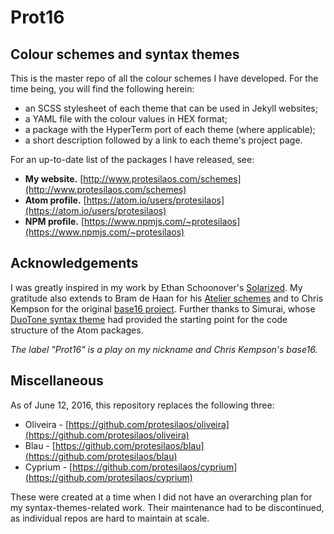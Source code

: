 # Prot16

## Colour schemes and syntax themes

This is the master repo of all the colour schemes I have developed. For the time being, you will find the following herein:

- an SCSS stylesheet of each theme that can be used in Jekyll websites;
- a YAML file with the colour values in HEX format;
- a package with the HyperTerm port of each theme (where applicable);
- a short description followed by a link to each theme's project page.

For an up-to-date list of the packages I have released, see:

- **My website.** [http://www.protesilaos.com/schemes](http://www.protesilaos.com/schemes)
- **Atom profile.** [https://atom.io/users/protesilaos](https://atom.io/users/protesilaos)
- **NPM profile.** [https://www.npmjs.com/~protesilaos](https://www.npmjs.com/~protesilaos)

## Acknowledgements

I was greatly inspired in my work by Ethan Schoonover's [Solarized](http://ethanschoonover.com/solarized). My gratitude also extends to Bram de Haan for his [Atelier schemes](http://atelierbram.github.io/syntax-highlighting/atelier-schemes/) and to Chris Kempson for the original [base16 project](http://chriskempson.github.io/base16/). Further thanks to Simurai, whose [DuoTone syntax theme](https://github.com/simurai/duotone-syntax) had provided the starting point for the code structure of the Atom packages.

*The label "Prot16" is a play on my nickname and Chris Kempson's base16.*

## Miscellaneous

As of June 12, 2016, this repository replaces the following three:

- Oliveira - [https://github.com/protesilaos/oliveira](https://github.com/protesilaos/oliveira)
- Blau - [https://github.com/protesilaos/blau](https://github.com/protesilaos/blau)
- Cyprium - [https://github.com/protesilaos/cyprium](https://github.com/protesilaos/cyprium)

These were created at a time when I did not have an overarching plan for my syntax-themes-related work. Their maintenance had to be discontinued, as individual repos are hard to maintain at scale.
